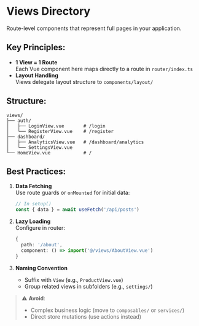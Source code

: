 # Views Directory

Route-level components that represent full pages in your application.

## Key Principles:

- **1 View = 1 Route**  
  Each Vue component here maps directly to a route in `router/index.ts`
- **Layout Handling**  
  Views delegate layout structure to `components/layout/`

## Structure:

```
views/
├── auth/
│   ├── LoginView.vue       # /login
│   └── RegisterView.vue    # /register
├── dashboard/
│   ├── AnalyticsView.vue   # /dashboard/analytics
│   └── SettingsView.vue
└── HomeView.vue            # /
```

## Best Practices:

1. **Data Fetching**  
   Use route guards or `onMounted` for initial data:
   ```ts
   // In setup()
   const { data } = await useFetch('/api/posts')
   ```
2. **Lazy Loading**  
   Configure in router:

   ```ts
   {
     path: '/about',
     component: () => import('@/views/AboutView.vue')
   }
   ```

3. **Naming Convention**
   - Suffix with `View` (e.g., `ProductView.vue`)
   - Group related views in subfolders (e.g., `settings/`)

> ⚠️ **Avoid**:
>
> - Complex business logic (move to `composables/` or `services/`)
> - Direct store mutations (use actions instead)

